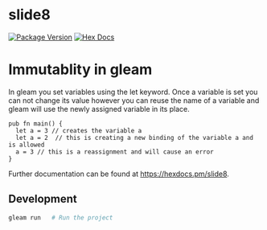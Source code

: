 # slide8

[![Package Version](https://img.shields.io/hexpm/v/slide8)](https://hex.pm/packages/slide8)
[![Hex Docs](https://img.shields.io/badge/hex-docs-ffaff3)](https://hexdocs.pm/slide8/)

# Immutablity in gleam

In gleam you set variables using the let keyword.
Once a variable is set you can not change its value however you can reuse the name of a variable and gleam will use the newly assigned variable in its place. 

```gleam
pub fn main() {
  let a = 3 // creates the variable a
  let a = 2  // this is creating a new binding of the variable a and is allowed
  a = 3 // this is a reassignment and will cause an error
}
```

Further documentation can be found at <https://hexdocs.pm/slide8>.

## Development

```sh
gleam run   # Run the project
```

